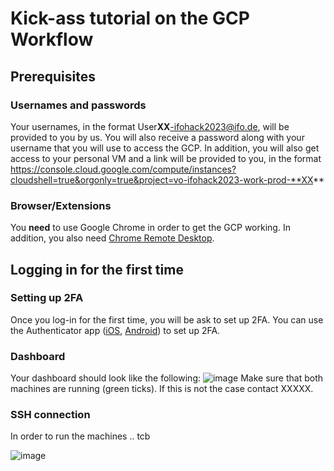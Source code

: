 # Kick-ass tutorial on the GCP Workflow

## Prerequisites

### Usernames and passwords
Your usernames, in the format User**XX**-ifohack2023@ifo.de, will be provided to you by us. You will also receive a password along with your username that you will use to access the GCP. In addition, you will also get access to your personal VM and a link will be provided to you, in the format https://console.cloud.google.com/compute/instances?cloudshell=true&orgonly=true&project=vo-ifohack2023-work-prod-**XX**

### Browser/Extensions
You **need** to use Google Chrome in order to get the GCP working. In addition, you also need [Chrome Remote Desktop](https://chrome.google.com/webstore/detail/chrome-remote-desktop/inomeogfingihgjfjlpeplalcfajhgai).

## Logging in for the first time

### Setting up 2FA
Once you log-in for the first time, you will be ask to set up 2FA. You can use the Authenticator app ([iOS](https://apps.apple.com/de/app/microsoft-authenticator/id983156458), [Android](https://play.google.com/store/apps/details?id=com.azure.authenticator&hl=de&gl=US&pli=1)) to set up 2FA.

### Dashboard
Your dashboard should look like the following:
![image](https://user-images.githubusercontent.com/44307642/228552957-295b0b73-4c3a-4a83-a562-bd557f5592f1.png)
Make sure that both machines are running (green ticks). If this is not the case contact XXXXX.

### SSH connection
In order to run the machines .. tcb

![image](https://user-images.githubusercontent.com/44307642/228554465-ac750223-fe20-4527-80d1-5d4e949e7860.png)
